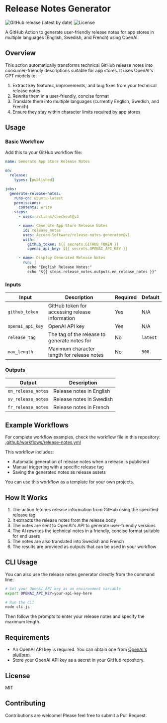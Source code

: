 # Release Notes Generator

![GitHub release (latest by date)](https://img.shields.io/github/v/release/Accord-Software/release-notes-generator)
![License](https://img.shields.io/github/license/Accord-Software/release-notes-generator)

A GitHub Action to generate user-friendly release notes for app stores in multiple languages (English, Swedish, and French) using OpenAI.

## Overview

This action automatically transforms technical GitHub release notes into consumer-friendly descriptions suitable for app stores. It uses OpenAI's GPT models to:

1. Extract key features, improvements, and bug fixes from your technical release notes
2. Rewrite them in a user-friendly, concise format
3. Translate them into multiple languages (currently English, Swedish, and French)
4. Ensure they stay within character limits required by app stores

## Usage

### Basic Workflow

Add this to your GitHub workflow file:

```yaml
name: Generate App Store Release Notes

on:
  release:
    types: [published]

jobs:
  generate-release-notes:
    runs-on: ubuntu-latest
    permissions:
      contents: write
    steps:
      - uses: actions/checkout@v3

      - name: Generate App Store Release Notes
        id: release_notes
        uses: Accord-Software/release-notes-generator@v1
        with:
          github_token: ${{ secrets.GITHUB_TOKEN }}
          openai_api_key: ${{ secrets.OPENAI_API_KEY }}

      - name: Display Generated Release Notes
        run: |
          echo "English Release Notes:"
          echo "${{ steps.release_notes.outputs.en_release_notes }}"
```

### Inputs

| Input            | Description                                    | Required | Default  |
| ---------------- | ---------------------------------------------- | -------- | -------- |
| `github_token`   | GitHub token for accessing release information | Yes      | N/A      |
| `openai_api_key` | OpenAI API key                                 | Yes      | N/A      |
| `release_tag`    | The tag of the release to generate notes for   | No       | `latest` |
| `max_length`     | Maximum character length for release notes     | No       | `500`    |

### Outputs

| Output             | Description              |
| ------------------ | ------------------------ |
| `en_release_notes` | Release notes in English |
| `sv_release_notes` | Release notes in Swedish |
| `fr_release_notes` | Release notes in French  |

## Example Workflows

For complete workflow examples, check the workflow file in this repository:
[.github/workflows/release-notes.yml](.github/workflows/release-notes.yml)

This workflow includes:

- Automatic generation of release notes when a release is published
- Manual triggering with a specific release tag
- Saving the generated notes as release assets

You can use this workflow as a template for your own projects.

## How It Works

1. The action fetches release information from GitHub using the specified release tag
2. It extracts the release notes from the release body
3. The notes are sent to OpenAI's API to generate user-friendly versions
4. The AI rewrites the technical notes in a friendly, concise format suitable for end users
5. The notes are also translated into Swedish and French
6. The results are provided as outputs that can be used in your workflow

## CLI Usage

You can also use the release notes generator directly from the command line:

```bash
# Set your OpenAI API key as an environment variable
export OPENAI_API_KEY=your-api-key-here

# Run the CLI
node cli.js
```

Then follow the prompts to enter your release notes and specify the maximum length.

## Requirements

- An OpenAI API key is required. You can obtain one from [OpenAI's platform](https://platform.openai.com/).
- Store your OpenAI API key as a secret in your GitHub repository.

## License

MIT

## Contributing

Contributions are welcome! Please feel free to submit a Pull Request.
